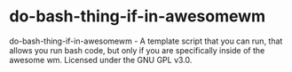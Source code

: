 # do-bash-thing-if-in-awesomewm

do-bash-thing-if-in-awesomewm - A template script that you can run, that allows you run bash code, but only if you are specifically inside of the awesome wm. Licensed under the GNU GPL v3.0.
